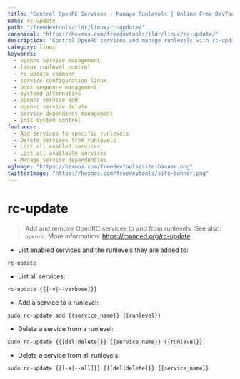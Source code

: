 ```yaml
---
title: "Control OpenRC Services - Manage Runlevels | Online Free DevTools by Hexmos"
name: rc-update
path: "/freedevtools/tldr/linux/rc-update/"
canonical: "https://hexmos.com/freedevtools/tldr/linux/rc-update/"
description: "Control OpenRC services and manage runlevels with rc-update. Add, delete, and list services for efficient system administration. Free online tool, no registration required."
category: linux
keywords:
  - openrc service management
  - linux runlevel control
  - rc-update command
  - service configuration linux
  - boot sequence management
  - systemd alternative
  - openrc service add
  - openrc service delete
  - service dependency management
  - init system control
features:
  - Add services to specific runlevels
  - Delete services from runlevels
  - List all enabled services
  - List all available services
  - Manage service dependencies
ogImage: "https://hexmos.com/freedevtools/site-banner.png"
twitterImage: "https://hexmos.com/freedevtools/site-banner.png"
---
```


# rc-update

> Add and remove OpenRC services to and from runlevels.
> See also: `openrc`.
> More information: <https://manned.org/rc-update>.

- List enabled services and the runlevels they are added to:

`rc-update`

- List all services:

`rc-update {{[-v|--verbose]}}`

- Add a service to a runlevel:

`sudo rc-update add {{service_name}} {{runlevel}}`

- Delete a service from a runlevel:

`sudo rc-update {{[del|delete]}} {{service_name}} {{runlevel}}`

- Delete a service from all runlevels:

`sudo rc-update {{[-a|--all]}} {{[del|delete]}} {{service_name}}`
